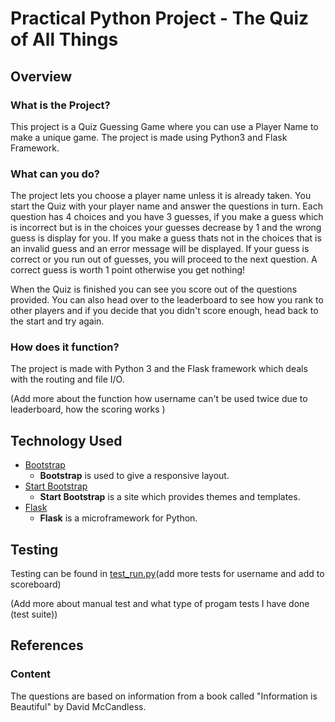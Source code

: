 # Practical Python Project - The Quiz of All Things 

## Overview

### What is the Project?

This project is a Quiz Guessing Game where you can use a Player Name to make a unique game. The project is made using Python3 and Flask Framework.

### What can you do?

The project lets you choose a player name unless it is already taken. You start the Quiz with your player name and answer the questions in turn. Each question has 4 choices and you have 3 guesses, 
if you make a guess which is incorrect but is in the choices your guesses decrease by 1 and the wrong guess is display for you. If you make a guess thats not in the choices that is an invalid guess and
an error message will be displayed. If your guess is correct or you run out of guesses, you will proceed to the next question. A correct guess is worth 1 point otherwise you get nothing!

When the Quiz is finished you can see you score out of the questions provided. You can also head over to the leaderboard to see how you rank to other players and if you decide that you didn't score enough,
head back to the start and try again.

###  How does it function?

The project is made with Python 3 and the Flask framework which deals with the routing and file I/O.

(Add more about the function how username can't be used twice due to leaderboard, how the scoring works )

## Technology Used

- [Bootstrap](http://getbootstrap.com/)
    - **Bootstrap** is used to give a responsive layout.
- [Start Bootstrap](https://startbootstrap.com/)
    - **Start Bootstrap** is a site which provides themes and templates.
- [Flask](http://flask.pocoo.org/)
    - **Flask** is a microframework for Python.
 
## Testing

Testing can be found in [test_run.py](/test_run.py/)(add more tests for username and add to scoreboard)

(Add more about manual test and what type of progam tests I have done (test suite))

## References

### Content

The questions are based on information from a book called "Information is Beautiful" by David McCandless. 


